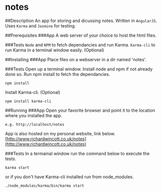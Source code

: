 # notes

##Description
An app for storing and dicussing notes. 
Written in `AngularJS`.
Uses `Karma` and `Jasmine` for testing.

##Prerequisites
###App
A web server of your choice to host the html files.

###Tests
`Node` and `NPM` to fetch dependancies and run Karma.
`Karma-cli` to run Karma in a terminal window easily. (Optional)

##Installing
###App
Place files on a webserver in a dir named 'notes'.

###Tests
Open up a terminal window.
Install node and npm if not already done so.
Run npm install to fetch the dependancies.
```
npm install
```
Install Karma-cli. (Optional)
```
npm install karma-cli
```

##Running
###App
Open your favorite browser and point it to the location where you installed the app.
```
e.g. http://localhost/notes
```
App is also hosted on my personal website, link below.
[http://www.richardwincott.co.uk/notes](http://www.richardwincott.co.uk/notes)


###Tests
In a termainal window run the command below to execute the tests.
```
karma start
```
or if you don't have Karma-cli installed run from node_modules.
```
./node_modules/karma/bin/karma start
```
